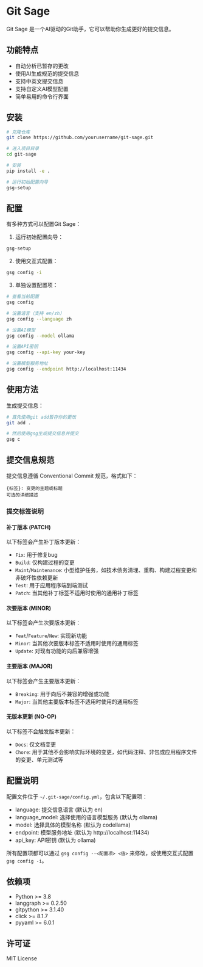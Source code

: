 # Git Sage

Git Sage 是一个AI驱动的Git助手，它可以帮助你生成更好的提交信息。

## 功能特点

- 自动分析已暂存的更改
- 使用AI生成规范的提交信息
- 支持中英文提交信息
- 支持自定义AI模型配置
- 简单易用的命令行界面

## 安装

```bash
# 克隆仓库
git clone https://github.com/yourusername/git-sage.git

# 进入项目目录
cd git-sage

# 安装
pip install -e .

# 运行初始配置向导
gsg-setup
```

## 配置

有多种方式可以配置Git Sage：

1. 运行初始配置向导：
```bash
gsg-setup
```

2. 使用交互式配置：
```bash
gsg config -i
```

3. 单独设置配置项：
```bash
# 查看当前配置
gsg config

# 设置语言（支持 en/zh）
gsg config --language zh

# 设置AI模型
gsg config --model ollama

# 设置API密钥
gsg config --api-key your-key

# 设置模型服务地址
gsg config --endpoint http://localhost:11434
```

## 使用方法

生成提交信息：

```bash
# 首先使用git add暂存你的更改
git add .

# 然后使用gsg生成提交信息并提交
gsg c
```

## 提交信息规范

提交信息遵循 Conventional Commit 规范，格式如下：

```
{标签}: 变更的主题或标题
可选的详细描述
```

### 提交标签说明

#### 补丁版本 (PATCH)
以下标签会产生补丁版本更新：

- `Fix`: 用于修复bug
- `Build`: 仅构建过程的变更
- `Maint`/`Maintenance`: 小型维护任务，如技术债务清理、重构、构建过程变更和非破坏性依赖更新
- `Test`: 用于应用程序端到端测试
- `Patch`: 当其他补丁标签不适用时使用的通用补丁标签

#### 次要版本 (MINOR)
以下标签会产生次要版本更新：

- `Feat`/`Feature`/`New`: 实现新功能
- `Minor`: 当其他次要版本标签不适用时使用的通用标签
- `Update`: 对现有功能的向后兼容增强

#### 主要版本 (MAJOR)
以下标签会产生主要版本更新：

- `Breaking`: 用于向后不兼容的增强或功能
- `Major`: 当其他主要版本标签不适用时使用的通用标签

#### 无版本更新 (NO-OP)
以下标签不会触发版本更新：

- `Docs`: 仅文档变更
- `Chore`: 用于其他不会影响实际环境的变更，如代码注释、非包或应用程序文件的变更、单元测试等

## 配置说明

配置文件位于 `~/.git-sage/config.yml`，包含以下配置项：

- language: 提交信息语言 (默认为 en)
- language_model: 选择使用的语言模型服务 (默认为 ollama)
- model: 选择具体的模型名称 (默认为 codellama)
- endpoint: 模型服务地址 (默认为 http://localhost:11434)
- api_key: API密钥 (默认为 ollama)

所有配置项都可以通过 `gsg config --<配置项> <值>` 来修改，或使用交互式配置 `gsg config -i`。

## 依赖项

- Python >= 3.8
- langgraph >= 0.2.50
- gitpython >= 3.1.40
- click >= 8.1.7
- pyyaml >= 6.0.1

## 许可证

MIT License
